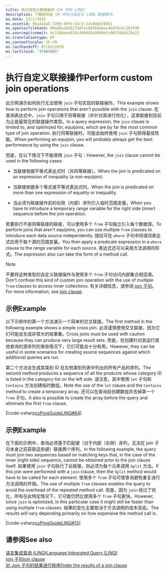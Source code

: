 ```yaml
---
title: 执行自定义联接操作（C# 中的 LINQ）
description: 了解如何在 C# 中执行自定义 LINQ 联接操作。
ms.date: 12/1/2016
ms.assetid: 56a2a4a5-7299-497d-b3c3-23c848678911
ms.openlocfilehash: 09ed0a202627a07ac8958de6ac46d7dc6c2837d0
ms.sourcegitcommit: 4c158beee818c408d45a9609bfc06f209a523e22
ms.translationtype: HT
ms.contentlocale: zh-CN
ms.lasthandoff: 07/03/2018
ms.locfileid: "37403965"
---
```

# <a name="perform-custom-join-operations"></a><span data-ttu-id="decd7-103">执行自定义联接操作</span><span class="sxs-lookup"><span data-stu-id="decd7-103">Perform custom join operations</span></span>

<span data-ttu-id="decd7-104">此示例演示如何执行无法使用 `join` 子句实现的联接操作。</span><span class="sxs-lookup"><span data-stu-id="decd7-104">This example shows how to perform join operations that aren't possible with the `join` clause.</span></span> <span data-ttu-id="decd7-105">在查询表达式中，`join` 子句只限于同等联接（并针对其进行优化），这类联接到目前为止是最常见的联接操作类型。</span><span class="sxs-lookup"><span data-stu-id="decd7-105">In a query expression, the `join` clause is limited to, and optimized for, equijoins, which are by far the most common type of join operation.</span></span> <span data-ttu-id="decd7-106">执行同等联接时，可能会始终使用 `join` 子句获得最佳性能。</span><span class="sxs-lookup"><span data-stu-id="decd7-106">When performing an equijoin, you will probably always get the best performance by using the `join` clause.</span></span>

<span data-ttu-id="decd7-107">但是，在以下情况下不能使用 `join` 子句：</span><span class="sxs-lookup"><span data-stu-id="decd7-107">However, the `join` clause cannot be used in the following cases:</span></span>

- <span data-ttu-id="decd7-108">当联接依据不等式表达式时（非同等联接）。</span><span class="sxs-lookup"><span data-stu-id="decd7-108">When the join is predicated on an expression of inequality (a non-equijoin).</span></span>

- <span data-ttu-id="decd7-109">当联接依据多个等式或不等式表达式时。</span><span class="sxs-lookup"><span data-stu-id="decd7-109">When the join is predicated on more than one expression of equality or inequality.</span></span>

- <span data-ttu-id="decd7-110">当必须为联接操作前的右侧（内部）序列引入临时范围变量。</span><span class="sxs-lookup"><span data-stu-id="decd7-110">When you have to introduce a temporary range variable for the right side (inner) sequence before the join operation.</span></span>

 <span data-ttu-id="decd7-111">若要执行不是同等联接的联接，可以使用多个 `from` 子句独立引入每个数据源。</span><span class="sxs-lookup"><span data-stu-id="decd7-111">To perform joins that aren't equijoins, you can use multiple `from` clauses to introduce each data source independently.</span></span> <span data-ttu-id="decd7-112">随后可在 `where` 子句中将谓词表达式应用于每个源的范围变量。</span><span class="sxs-lookup"><span data-stu-id="decd7-112">You then apply a predicate expression in a `where` clause to the range variable for each source.</span></span> <span data-ttu-id="decd7-113">表达式还可以采用方法调用的形式。</span><span class="sxs-lookup"><span data-stu-id="decd7-113">The expression also can take the form of a method call.</span></span>

> [!NOTE]
> <span data-ttu-id="decd7-114">不要将这种类型的自定义联接操作与使用多个 `from` 子句访问内部集合相混淆。</span><span class="sxs-lookup"><span data-stu-id="decd7-114">Don't confuse this kind of custom join operation with the use of multiple `from` clauses to access inner collections.</span></span> <span data-ttu-id="decd7-115">有关详细信息，请参阅 [join 子句](../language-reference/keywords/join-clause.md)。</span><span class="sxs-lookup"><span data-stu-id="decd7-115">For more information, see [join clause](../language-reference/keywords/join-clause.md).</span></span>

## <a name="example"></a><span data-ttu-id="decd7-116">示例</span><span class="sxs-lookup"><span data-stu-id="decd7-116">Example</span></span>

<span data-ttu-id="decd7-117">以下示例中的第一个方法演示一个简单的交叉联接。</span><span class="sxs-lookup"><span data-stu-id="decd7-117">The first method in the following example shows a simple cross join.</span></span> <span data-ttu-id="decd7-118">必须谨慎使用交叉联接，因为它们可能会生成非常大的结果集。</span><span class="sxs-lookup"><span data-stu-id="decd7-118">Cross joins must be used with caution because they can produce very large result sets.</span></span> <span data-ttu-id="decd7-119">但是，在创建针对其运行其他查询的源序列的某些情况下，它们可能会十分有用。</span><span class="sxs-lookup"><span data-stu-id="decd7-119">However, they can be useful in some scenarios for creating source sequences against which additional queries are run.</span></span>

<span data-ttu-id="decd7-120">第二个方法会生成其类别 ID 在左侧类别列表中列出的所有产品的序列。</span><span class="sxs-lookup"><span data-stu-id="decd7-120">The second method produces a sequence of all the products whose category ID is listed in the category list on the left side.</span></span> <span data-ttu-id="decd7-121">请注意，其中使用 `let` 子句和 `Contains` 方法创建临时数组。</span><span class="sxs-lookup"><span data-stu-id="decd7-121">Note the use of the `let` clause and the `Contains` method to create a temporary array.</span></span> <span data-ttu-id="decd7-122">还可以在查询前创建数组并去掉第一个 `from` 子句。</span><span class="sxs-lookup"><span data-stu-id="decd7-122">It also is possible to create the array before the query and eliminate the first `from` clause.</span></span>

[!code-csharp[csProgGuideLINQ#64](~/samples/snippets/csharp/concepts/linq/how-to-perform-custom-join-operations_1.cs)]

## <a name="example"></a><span data-ttu-id="decd7-123">示例</span><span class="sxs-lookup"><span data-stu-id="decd7-123">Example</span></span>

<span data-ttu-id="decd7-124">在下面的示例中，查询必须基于匹配键（对于内部（右侧）序列，无法在 join 子句本身之前获取这些键）联接两个序列。</span><span class="sxs-lookup"><span data-stu-id="decd7-124">In the following example, the query must join two sequences based on matching keys that, in the case of the inner (right side) sequence, cannot be obtained prior to the join clause itself.</span></span> <span data-ttu-id="decd7-125">如果使用 `join` 子句执行了此联接，则必须为每个元素调用 `Split` 方法。</span><span class="sxs-lookup"><span data-stu-id="decd7-125">If this join were performed with a `join` clause, then the `Split` method would have to be called for each element.</span></span> <span data-ttu-id="decd7-126">使用多个 `from` 子句可使查询避免重复进行方法调用的开销。</span><span class="sxs-lookup"><span data-stu-id="decd7-126">The use of multiple `from` clauses enables the query to avoid the overhead of the repeated method call.</span></span> <span data-ttu-id="decd7-127">但是，因为 `join` 经过了优化，所有在此特定情况下，它可能仍然比使用多个 `from` 子句更快。</span><span class="sxs-lookup"><span data-stu-id="decd7-127">However, since `join` is optimized, in this particular case it might still be faster than using multiple `from` clauses.</span></span> <span data-ttu-id="decd7-128">结果的变化主要取决于方法调用的成本高低。</span><span class="sxs-lookup"><span data-stu-id="decd7-128">The results will vary depending primarily on how expensive the method call is.</span></span>

[!code-csharp[csProgGuideLINQ#13](~/samples/snippets/csharp/concepts/linq/how-to-perform-custom-join-operations_2.cs)]

## <a name="see-also"></a><span data-ttu-id="decd7-129">请参阅</span><span class="sxs-lookup"><span data-stu-id="decd7-129">See also</span></span>

[<span data-ttu-id="decd7-130">语言集成查询 (LINQ)</span><span class="sxs-lookup"><span data-stu-id="decd7-130">Language Integrated Query (LINQ)</span></span>](index.md)  
[<span data-ttu-id="decd7-131">join 子句</span><span class="sxs-lookup"><span data-stu-id="decd7-131">join clause</span></span>](../language-reference/keywords/join-clause.md)  
[<span data-ttu-id="decd7-132">对 Join 子句的结果进行排序</span><span class="sxs-lookup"><span data-stu-id="decd7-132">Order the results of a join clause</span></span>](order-the-results-of-a-join-clause.md)  
